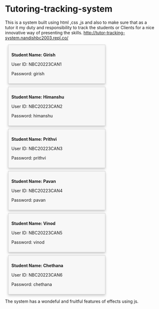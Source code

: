 # Tutoring-tracking-system
This is a system built using html ,css ,js and also to make sure that as a tutor it my duty and responsibility to track the students or Clients for a nice innovative way of presenting the skills.
http://tutor-tracking-system.nandishbc2003.repl.co/


<!DOCTYPE html>
<html lang="en">
<head>
    <meta charset="UTF-8">
    <meta name="viewport" content="width=device-width, initial-scale=1.0">
    <style>
        .card {
            border: 1px solid #ccc;
            padding: 10px;
            margin: 10px;
            width: 300px;
            background-color: #f7f7f7;
            box-shadow: 0 4px 8px 0 rgba(0, 0, 0, 0.2);
        }
        .student-name {
            font-weight: bold;
        }
    </style>
</head>
<body>
    <div class="card">
        <p class="student-name">Student Name: Girish</p>
        <p>User ID: NBC20223CAN1</p>
        <p>Password: girish</p>
    </div>
    <div class="card">
        <p class="student-name">Student Name: Himanshu</p>
        <p>User ID: NBC20223CAN2</p>
        <p>Password: himanshu</p>
    </div>
    <div class="card">
        <p class="student-name">Student Name: Prithvi</p>
        <p>User ID: NBC20223CAN3</p>
        <p>Password: prithvi</p>
    </div>
    <div class="card">
        <p class="student-name">Student Name: Pavan</p>
        <p>User ID: NBC20223CAN4</p>
        <p>Password: pavan</p>
    </div>
    <div class="card">
        <p class="student-name">Student Name: Vinod</p>
        <p>User ID: NBC20223CAN5</p>
        <p>Password: vinod</p>
    </div>
    <div class="card">
        <p class="student-name">Student Name: Chethana</p>
        <p>User ID: NBC20223CAN6</p>
        <p>Password: chethana</p>
    </div>
</body>
</html>




The system has a wondeful and fruitful features of effects using js.
